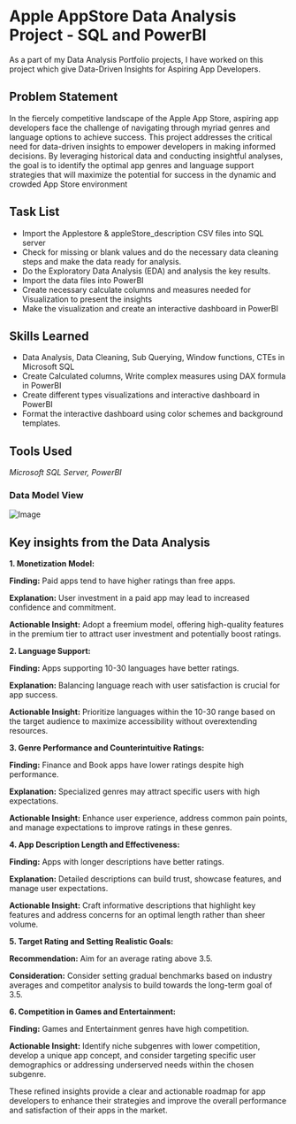 # **Apple AppStore Data Analysis Project - SQL and PowerBI**

As a part of my Data Analysis Portfolio projects, I have worked on this project which give Data-Driven Insights for Aspiring App Developers.

## **Problem Statement** 

In the fiercely competitive landscape of the Apple App Store, aspiring app developers face the challenge of navigating through myriad genres and language options to achieve success. This project addresses the critical need for data-driven insights to empower developers in making informed decisions. By leveraging historical data and conducting insightful analyses, the goal is to identify the optimal app genres and language support strategies that will maximize the potential for success in the dynamic and crowded App Store environment

## **Task List**

-  Import the Applestore & appleStore_description CSV files into SQL server
-  Check for missing or blank values and do the necessary data cleaning steps and make the data ready for analysis.
-  Do the Exploratory Data Analysis (EDA) and analysis the key results.
-  Import the data files into PowerBI 
-  Create necessary calculate columns and measures needed for Visualization to present the insights
-  Make the visualization and create an interactive dashboard in PowerBI


## **Skills Learned**

- Data Analysis, Data Cleaning, Sub Querying, Window functions, CTEs in Microsoft SQL
- Create Calculated columns, Write complex measures using DAX formula in PowerBI
- Create different types visualizations and interactive dashboard in PowerBI 
- Format the interactive dashboard using color schemes and background templates.

## **Tools Used** 

_Microsoft SQL Server, PowerBI_

### **Data Model View**



![Image](https://github.com/users/ArunMathivanan/projects/2/assets/151162485/39262a52-7ccd-417a-9aa7-32ad5f6f2847)



## **Key insights from the Data Analysis**

**1. Monetization Model:**

**Finding:** Paid apps tend to have higher ratings than free apps.

**Explanation:** User investment in a paid app may lead to increased confidence and commitment.

**Actionable Insight:** Adopt a freemium model, offering high-quality features in the premium tier to attract user investment and potentially boost ratings.

**2. Language Support:**

**Finding:**  Apps supporting 10-30 languages have better ratings.

**Explanation:** Balancing language reach with user satisfaction is crucial for app success.

**Actionable Insight:** Prioritize languages within the 10-30 range based on the target audience to maximize accessibility without overextending resources.

**3. Genre Performance and Counterintuitive Ratings:**

**Finding:** Finance and Book apps have lower ratings despite high performance.

**Explanation:** Specialized genres may attract specific users with high expectations.

**Actionable Insight:** Enhance user experience, address common pain points, and manage expectations to improve ratings in these genres.

**4. App Description Length and Effectiveness:**

**Finding:** Apps with longer descriptions have better ratings.

**Explanation:** Detailed descriptions can build trust, showcase features, and manage user expectations.

**Actionable Insight:** Craft informative descriptions that highlight key features and address concerns for an optimal length rather than sheer volume.

**5. Target Rating and Setting Realistic Goals:**

**Recommendation:** Aim for an average rating above 3.5.

**Consideration:** Consider setting gradual benchmarks based on industry averages and competitor analysis to build towards the long-term goal of 3.5.

**6. Competition in Games and Entertainment:**

**Finding:** Games and Entertainment genres have high competition.

**Actionable Insight:** Identify niche subgenres with lower competition, develop a unique app concept, and consider targeting specific user demographics or addressing underserved needs within the chosen subgenre.

These refined insights provide a clear and actionable roadmap for app developers to enhance their strategies and improve the overall performance and satisfaction of their apps in the market.
